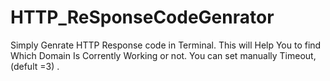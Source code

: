 # HTTP_ReSponseCodeGenrator

Simply Genrate HTTP Response code in Terminal.
This will Help You to find Which Domain Is Corrently Working or not.
You can set manually Timeout,(defult =3) .
